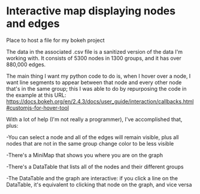 # Interactive map displaying nodes and edges
Place to host a file for my bokeh project

The data in the associated .csv file is a sanitized version of the data I'm working with. It consists of 5300 nodes in 1300 groups, and it has over 880,000 edges.

The main thing I want my python code to do is, when I hover over a node, I want line segments to appear between that node and every other node that's in the same group; this I was able to do by repurposing the code in the example at this URL: https://docs.bokeh.org/en/2.4.3/docs/user_guide/interaction/callbacks.html#customjs-for-hover-tool

With a lot of help (I'm not really a programmer), I've accomplished that, plus:

-You can select a node and all of the edges will remain visible, plus all nodes that are not in the same group change color to be less visible

-There's a MiniMap that shows you where you are on the graph

-There's a DataTable that lists all of the nodes and their different groups

  -The DataTable and the graph are interactive: if you click a line on the DataTable, it's equivalent to clicking that node on the graph, and vice versa
